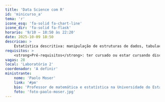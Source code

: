 ```yaml
---
title: 'Data Science com R'
id: 'minicurso_a'
tema: 'r'
icone_esq: 'fa-solid fa-chart-line'
icone_dir: 'fa-solid fa-flask'
horario: '9/10 – 18:50 às 22:20'
date: 2025-10-09 18:50
descricao: >
    Estatística descritiva: manipulação de estruturas de dados, tabulação, gráficos, medidas e resumo e análise exploratória de dados; estatística inferencial: intervalos de confiança, testes de hipóteses e análise de regressão; Estatística multivariada e preditiva: análise de componentes principais e técnicas de machine learning (Random Forest, k-NN); Manipulação de objetos e gerenciamento de memória no R.
requisitos: >
    <strong>Pré-requisitos</strong>: ter cursado ou estar cursando disciplina de probabilidade e estatística.
vagas: 28
local: 'Laboratório 2'
coordenador: 'A definir'
ministrante:
    nome: 'Paolo Moser'
    link: '#pm'
    bio: 'Professor de matemática e estatística na Universidade do Estado de Santa Catarina (UDESC).'
    foto: 'foto-paolo-moser.jpg'
---
```

